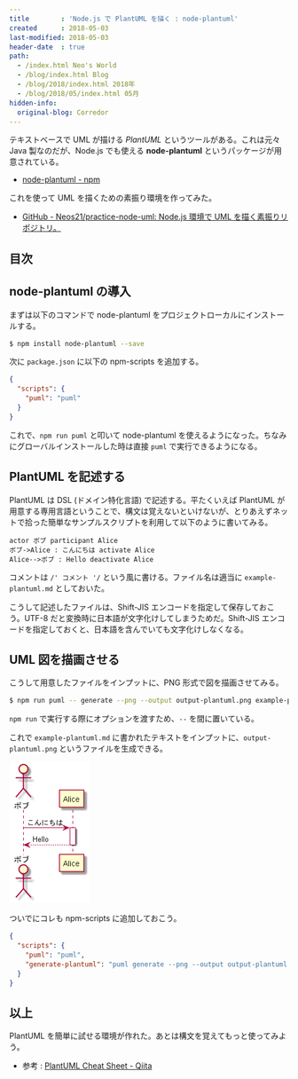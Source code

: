 ```yaml
---
title        : 'Node.js で PlantUML を描く : node-plantuml'
created      : 2018-05-03
last-modified: 2018-05-03
header-date  : true
path:
  - /index.html Neo's World
  - /blog/index.html Blog
  - /blog/2018/index.html 2018年
  - /blog/2018/05/index.html 05月
hidden-info:
  original-blog: Corredor
---
```


テキストベースで UML が描ける *PlantUML* というツールがある。これは元々 Java 製なのだが、Node.js でも使える **node-plantuml** というパッケージが用意されている。

- [node-plantuml - npm](https://www.npmjs.com/package/node-plantuml)

これを使って UML を描くための素振り環境を作ってみた。

- [GitHub - Neos21/practice-node-uml: Node.js 環境で UML を描く素振りリポジトリ。](https://github.com/Neos21/practice-node-uml)

## 目次

## node-plantuml の導入

まずは以下のコマンドで node-plantuml をプロジェクトローカルにインストールする。

```bash
$ npm install node-plantuml --save
```

次に `package.json` に以下の npm-scripts を追加する。

```json
{
  "scripts": {
    "puml": "puml"
  }
}
```

これで、`npm run puml` と叩いて node-plantuml を使えるようになった。ちなみにグローバルインストールした時は直接 `puml` で実行できるようになる。

## PlantUML を記述する

PlantUML は DSL (ドメイン特化言語) で記述する。平たくいえば PlantUML が用意する専用言語ということで、構文は覚えないといけないが、とりあえずネットで拾った簡単なサンプルスクリプトを利用して以下のように書いてみる。

```
actor ボブ participant Alice
ボブ->Alice : こんにちは activate Alice
Alice-->ボブ : Hello deactivate Alice
```

コメントは `/' コメント '/` という風に書ける。ファイル名は適当に `example-plantuml.md` としておいた。

こうして記述したファイルは、Shift-JIS エンコードを指定して保存しておこう。UTF-8 だと変換時に日本語が文字化けしてしまうためだ。Shift-JIS エンコードを指定しておくと、日本語を含んでいても文字化けしなくなる。

## UML 図を描画させる

こうして用意したファイルをインプットに、PNG 形式で図を描画させてみる。

```bash
$ npm run puml -- generate --png --output output-plantuml.png example-plantuml.md
```

`npm run` で実行する際にオプションを渡すため、`--` を間に置いている。

これで `example-plantuml.md` に書かれたテキストをインプットに、`output-plantuml.png` というファイルを生成できる。

![描けた](03-02-01.png)

ついでにコレも npm-scripts に追加しておこう。

```json
{
  "scripts": {
    "puml": "puml",
    "generate-plantuml": "puml generate --png --output output-plantuml.png example-plantuml.md"
  }
}
```

## 以上

PlantUML を簡単に試せる環境が作れた。あとは構文を覚えてもっと使ってみよう。

- 参考 : [PlantUML Cheat Sheet - Qiita](https://qiita.com/ogomr/items/0b5c4de7f38fd1482a48)
